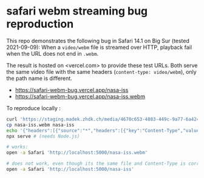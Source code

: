 # safari webm streaming bug reproduction

This repo demonstrates the following bug in Safari 14.1 on Big Sur (tested 2021-09-09):
When a `video/webm` file is streamed over HTTP, playback fail when the URL does not end in `.webm`.

The result is hosted on <vercel.com> to provide these test URLs. Both serve the same video file with the same headers (`content-type: video/webm`), only the path name is different.

- <https://safari-webm-bug.vercel.app/nasa-iss>
- <https://safari-webm-bug.vercel.app/nasa-iss.webm>

To reproduce locally :

```sh
curl 'https://staging.madek.zhdk.ch/media/4670c653-4883-449c-9a77-6a4240d4dda5' > nasa-iss.webm
cp nasa-iss.webm nasa-iss
echo '{"headers":[{"source":"*","headers":[{"key":"Content-Type","value":"video/webm"}]}]}' > serve.json
npx serve # (needs Node.js)

# works:
open -a Safari 'http://localhost:5000/nasa-iss.webm'

# does not work, even though its the same file and Content-Type is correct:
open -a Safari 'http://localhost:5000/nasa-iss'
```
